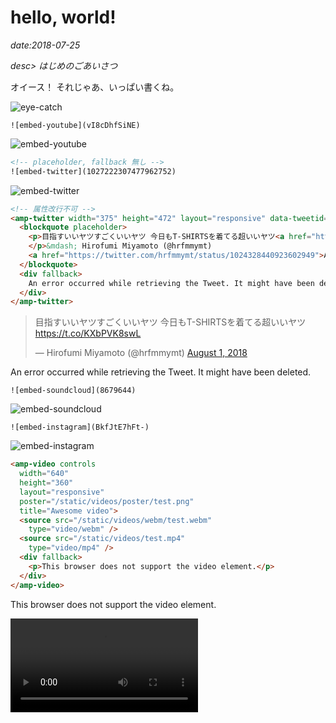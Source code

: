 # hello, world!

*date:2018-07-25*

*desc> はじめのごあいさつ*

オイース！ それじゃあ、いっぱい書くね。

![eye-catch](/static/img/posts/20180725.jpg=780x1040)

```
![embed-youtube](vI8cDhfSiNE)
```

![embed-youtube](vI8cDhfSiNE)

```html
<!-- placeholder, fallback 無し -->
![embed-twitter](1027222307477962752)
```

![embed-twitter](1027222307477962752)

```html
<!-- 属性改行不可 -->
<amp-twitter width="375" height="472" layout="responsive" data-tweetid="1024328440923602949">
  <blockquote placeholder>
    <p>目指すいいヤツすごくいいヤツ 今日もT-SHIRTSを着てる超いいヤツ<a href="https://t.co/KXbPVK8swL">https://t.co/KXbPVK8swL</a>
    </p>&mdash; Hirofumi Miyamoto (@hrfmmymt)
    <a href="https://twitter.com/hrfmmymt/status/1024328440923602949">August 1, 2018</a>
  </blockquote>
  <div fallback>
    An error occurred while retrieving the Tweet. It might have been deleted.
  </div>
</amp-twitter>
```

<amp-twitter width="375" height="472" layout="responsive" data-tweetid="1024328440923602949">
  <blockquote placeholder>
    <p>目指すいいヤツすごくいいヤツ 今日もT-SHIRTSを着てる超いいヤツ<a href="https://t.co/KXbPVK8swL">https://t.co/KXbPVK8swL</a>
    </p>&mdash; Hirofumi Miyamoto (@hrfmmymt)
    <a href="https://twitter.com/hrfmmymt/status/1024328440923602949">August 1, 2018</a>
  </blockquote>
  <div fallback>
    An error occurred while retrieving the Tweet. It might have been deleted.
  </div>
</amp-twitter>

```
![embed-soundcloud](8679644)
```

![embed-soundcloud](8679644)

```
![embed-instagram](BkfJtE7hFt-)
```

![embed-instagram](BkfJtE7hFt-)

```html
<amp-video controls
  width="640"
  height="360"
  layout="responsive"
  poster="/static/videos/poster/test.png"
  title="Awesome video">
  <source src="/static/videos/webm/test.webm"
    type="video/webm" />
  <source src="/static/videos/test.mp4"
    type="video/mp4" />
  <div fallback>
    <p>This browser does not support the video element.</p>
  </div>
</amp-video>
```

<amp-video controls
  width="640"
  height="360"
  layout="responsive"
  poster="/static/videos/poster/test.png"
  title="Awesome video">
  <source src="/static/videos/webm/test.webm"
    type="video/webm" />
  <source src="/static/videos/test.mp4"
    type="video/mp4" />
  <div fallback>
    This browser does not support the video element.
  </div>
</amp-video>

![iiyatsu-vid](/static/videos/test.mp4)
